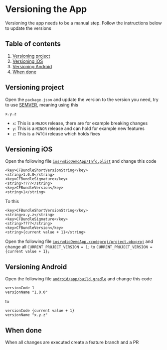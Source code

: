 # Versioning the App

Versioning the app needs to be a manual step. Follow the instructions below to update the versions 

## Table of contents
1. [Versioning project](#versioning-project)
1. [Versioning iOS](#versioning-ios)
1. [Versioning Android](#versioning-android)
1. [When done](#when-done)

## Versioning project
Open the `package.json` and update  the version to the version you need, try to use [SEMVER](https://nodesource.com/blog/semver-a-primer/), meaning using this 

    x.y.z

- `x`: This is a `MAJOR` release, there are for example breaking changes
- `y`: This is a `MINOR` release and can hold for example new features
- `z`: This is a `PATCH` release which holds fixes


## Versioning iOS
Open the following file [`ios/wdioDemoApp/Info.plist`](../ios/wdioDemoApp/Info.plist) and change this code

```
<key>CFBundleShortVersionString</key>
<string>1.0.0</string>
<key>CFBundleSignature</key>
<string>????</string>
<key>CFBundleVersion</key>
<string>1</string>
```

To this

```
<key>CFBundleShortVersionString</key>
<string>x.y.z</string>
<key>CFBundleSignature</key>
<string>????</string>
<key>CFBundleVersion</key>
<string>{current value + 1}</string>
```

Open the following file [`ios/wdioDemoApp.xcodeproj/project.pbxproj`](../ios/wdioDemoApp.xcodeproj/project.pbxproj) and change all `CURRENT_PROJECT_VERSION = 1;` to `CURRENT_PROJECT_VERSION = {current value + 1};`

## Versioning Android
Open the following file [`android/app/build.gradle`](../android/app/build.gradle) and change this code

```
versionCode 1
versionName "1.0.0"
```

to

```
versionCode {current value + 1}
versionName "x.y.z"
```

## When done
When all changes are executed create a feature branch and a PR
